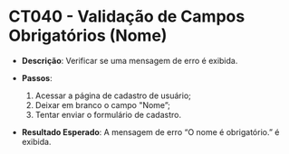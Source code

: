 # CT040 - Validação de Campos Obrigatórios (Nome)

- **Descrição**: Verificar se uma mensagem de erro é exibida.

- **Passos**:
    1. Acessar a página de cadastro de usuário;
    2. Deixar em branco o campo "Nome”;
    3. Tentar enviar o formulário de cadastro.

- **Resultado Esperado**: A mensagem de erro “O nome é obrigatório.” é exibida.